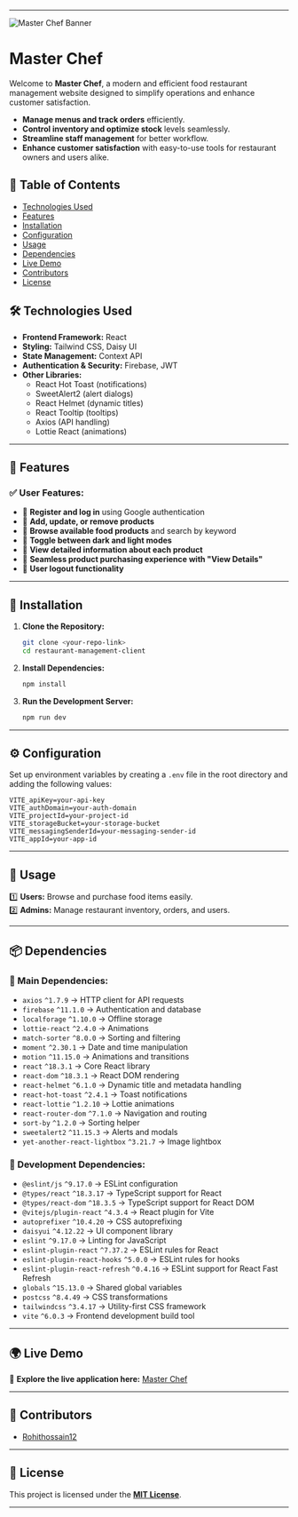 
---

![Master Chef Banner](https://i.ibb.co.com/WNJnqQ3g/Capturdcfvfcde.png)  

# **Master Chef**  
Welcome to **Master Chef**, a modern and efficient food restaurant management website designed to simplify operations and enhance customer satisfaction.
- **Manage menus and track orders** efficiently.
- **Control inventory and optimize stock** levels seamlessly.
- **Streamline staff management** for better workflow.
- **Enhance customer satisfaction** with easy-to-use tools for restaurant owners and users alike.


## **📖 Table of Contents**  
- [Technologies Used](#technologies-used)  
- [Features](#features)  
- [Installation](#installation)  
- [Configuration](#configuration)  
- [Usage](#usage)  
- [Dependencies](#dependencies)  
- [Live Demo](#live-demo)  
- [Contributors](#contributors)  
- [License](#license)  

## **🛠 Technologies Used**  
- **Frontend Framework:** React  
- **Styling:** Tailwind CSS, Daisy UI  
- **State Management:** Context API  
- **Authentication & Security:** Firebase, JWT  
- **Other Libraries:**  
  - React Hot Toast (notifications)  
  - SweetAlert2 (alert dialogs)  
  - React Helmet (dynamic titles)  
  - React Tooltip (tooltips)  
  - Axios (API handling)  
  - Lottie React (animations)  

---

## **🚀 Features**  

### **✅ User Features:**  
- 🔹 **Register and log in** using Google authentication  
- 🔹 **Add, update, or remove products**  
- 🔹 **Browse available food products** and search by keyword  
- 🔹 **Toggle between dark and light modes**  
- 🔹 **View detailed information about each product**  
- 🔹 **Seamless product purchasing experience with "View Details"**  
- 🔹 **User logout functionality**  

---

## **📌 Installation**  

1. **Clone the Repository:**  
   ```bash
   git clone <your-repo-link>
   cd restaurant-management-client
   ```  

2. **Install Dependencies:**  
   ```bash
   npm install
   ```  

3. **Run the Development Server:**  
   ```bash
   npm run dev
   ```  

---

## **⚙ Configuration**  

Set up environment variables by creating a `.env` file in the root directory and adding the following values:  
```env
VITE_apiKey=your-api-key
VITE_authDomain=your-auth-domain
VITE_projectId=your-project-id
VITE_storageBucket=your-storage-bucket
VITE_messagingSenderId=your-messaging-sender-id
VITE_appId=your-app-id
```  

---

## **📖 Usage**  
1️⃣ **Users:** Browse and purchase food items easily.  
2️⃣ **Admins:** Manage restaurant inventory, orders, and users.  

---

## **📦 Dependencies**  

### **🔹 Main Dependencies:**  
- `axios` `^1.7.9` → HTTP client for API requests  
- `firebase` `^11.1.0` → Authentication and database  
- `localforage` `^1.10.0` → Offline storage  
- `lottie-react` `^2.4.0` → Animations  
- `match-sorter` `^8.0.0` → Sorting and filtering  
- `moment` `^2.30.1` → Date and time manipulation  
- `motion` `^11.15.0` → Animations and transitions  
- `react` `^18.3.1` → Core React library  
- `react-dom` `^18.3.1` → React DOM rendering  
- `react-helmet` `^6.1.0` → Dynamic title and metadata handling  
- `react-hot-toast` `^2.4.1` → Toast notifications  
- `react-lottie` `^1.2.10` → Lottie animations  
- `react-router-dom` `^7.1.0` → Navigation and routing  
- `sort-by` `^1.2.0` → Sorting helper  
- `sweetalert2` `^11.15.3` → Alerts and modals  
- `yet-another-react-lightbox` `^3.21.7` → Image lightbox  

### **🔹 Development Dependencies:**  
- `@eslint/js` `^9.17.0` → ESLint configuration  
- `@types/react` `^18.3.17` → TypeScript support for React  
- `@types/react-dom` `^18.3.5` → TypeScript support for React DOM  
- `@vitejs/plugin-react` `^4.3.4` → React plugin for Vite  
- `autoprefixer` `^10.4.20` → CSS autoprefixing  
- `daisyui` `^4.12.22` → UI component library  
- `eslint` `^9.17.0` → Linting for JavaScript  
- `eslint-plugin-react` `^7.37.2` → ESLint rules for React  
- `eslint-plugin-react-hooks` `^5.0.0` → ESLint rules for hooks  
- `eslint-plugin-react-refresh` `^0.4.16` → ESLint support for React Fast Refresh  
- `globals` `^15.13.0` → Shared global variables  
- `postcss` `^8.4.49` → CSS transformations  
- `tailwindcss` `^3.4.17` → Utility-first CSS framework  
- `vite` `^6.0.3` → Frontend development build tool  

---

## **🌍 Live Demo**  

🔗 **Explore the live application here:** [Master Chef](https://masterchefr.netlify.app/)  

---

## **🤝 Contributors**  
- [Rohithossain12](https://github.com/Rohithossain12)  

---

## **📜 License**  
This project is licensed under the **[MIT License](./LICENSE)**.  

---

